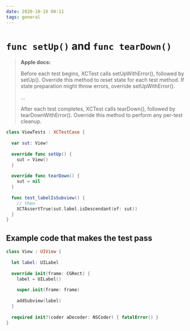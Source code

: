 ```yaml
---
date: 2020-10-16 00:11
tags: general
---
```


# `func setUp()` and `func tearDown()`
 
 > **Apple docs:**
 >
 > Before each test begins, XCTest calls setUpWithError(), followed by setUp(). Override this method to reset state for each test method. If state preparation might throw errors, override setUpWithError().
 >
 > ...
 >
 > After each test completes, XCTest calls tearDown(), followed by tearDownWithError(). Override this method to perform any per-test cleanup.

```swift
class ViewTests : XCTestCase {
  
  var sut: View!
  
  override func setUp() {
    sut = View()
  }
  
  override func tearDown() {
    sut = nil
  }
  
  func test_labelIsSubview() {
    // then
    XCTAssertTrue(sut.label.isDescendant(of: sut))
  }
}
```

## Example code that makes the test pass

```swift
class View : UIView {
  
  let label: UILabel
  
  override init(frame: CGRect) {
    label = UILabel()
    
    super.init(frame: frame)
    
    addSubview(label)
  }
  
  required init?(coder aDecoder: NSCoder) { fatalError() }
}
```

